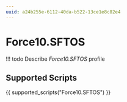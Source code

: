 ```yaml
---
uuid: a24b255e-6112-40da-b522-13ce1e8c82e4
---
```



# Force10.SFTOS


<!-- prettier-ignore -->
!!! todo
    Describe *Force10.SFTOS* profile

## Supported Scripts

{{ supported_scripts("Force10.SFTOS") }}
